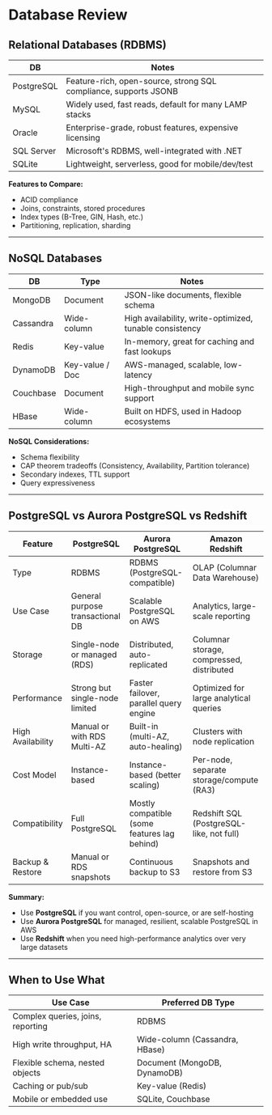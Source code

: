# Database Review

## Relational Databases (RDBMS)

| DB         | Notes |
|------------|-------|
| PostgreSQL | Feature-rich, open-source, strong SQL compliance, supports JSONB |
| MySQL      | Widely used, fast reads, default for many LAMP stacks |
| Oracle     | Enterprise-grade, robust features, expensive licensing |
| SQL Server | Microsoft's RDBMS, well-integrated with .NET |
| SQLite     | Lightweight, serverless, good for mobile/dev/test |

**Features to Compare:**
- ACID compliance
- Joins, constraints, stored procedures
- Index types (B-Tree, GIN, Hash, etc.)
- Partitioning, replication, sharding

---

## NoSQL Databases

| DB        | Type         | Notes |
|-----------|--------------|-------|
| MongoDB   | Document     | JSON-like documents, flexible schema |
| Cassandra | Wide-column  | High availability, write-optimized, tunable consistency |
| Redis     | Key-value    | In-memory, great for caching and fast lookups |
| DynamoDB  | Key-value / Doc | AWS-managed, scalable, low-latency |
| Couchbase | Document     | High-throughput and mobile sync support |
| HBase     | Wide-column  | Built on HDFS, used in Hadoop ecosystems |

**NoSQL Considerations:**
- Schema flexibility
- CAP theorem tradeoffs (Consistency, Availability, Partition tolerance)
- Secondary indexes, TTL support
- Query expressiveness

---

## PostgreSQL vs Aurora PostgreSQL vs Redshift

| Feature                      | PostgreSQL                         | Aurora PostgreSQL                            | Amazon Redshift                              |
|-----------------------------|-------------------------------------|-----------------------------------------------|----------------------------------------------|
| Type                        | RDBMS                              | RDBMS (PostgreSQL-compatible)                | OLAP (Columnar Data Warehouse)               |
| Use Case                    | General purpose transactional DB   | Scalable PostgreSQL on AWS                   | Analytics, large-scale reporting             |
| Storage                     | Single-node or managed (RDS)       | Distributed, auto-replicated                 | Columnar storage, compressed, distributed    |
| Performance                 | Strong but single-node limited     | Faster failover, parallel query engine       | Optimized for large analytical queries       |
| High Availability           | Manual or with RDS Multi-AZ        | Built-in (multi-AZ, auto-healing)            | Clusters with node replication               |
| Cost Model                  | Instance-based                     | Instance-based (better scaling)              | Per-node, separate storage/compute (RA3)     |
| Compatibility               | Full PostgreSQL                    | Mostly compatible (some features lag behind) | Redshift SQL (PostgreSQL-like, not full)     |
| Backup & Restore            | Manual or RDS snapshots            | Continuous backup to S3                      | Snapshots and restore from S3                |

**Summary:**
- Use **PostgreSQL** if you want control, open-source, or are self-hosting
- Use **Aurora PostgreSQL** for managed, resilient, scalable PostgreSQL in AWS
- Use **Redshift** when you need high-performance analytics over very large datasets

---

## When to Use What

| Use Case                          | Preferred DB Type |
|----------------------------------|-------------------|
| Complex queries, joins, reporting| RDBMS             |
| High write throughput, HA        | Wide-column (Cassandra, HBase) |
| Flexible schema, nested objects  | Document (MongoDB, DynamoDB) |
| Caching or pub/sub               | Key-value (Redis) |
| Mobile or embedded use           | SQLite, Couchbase |
